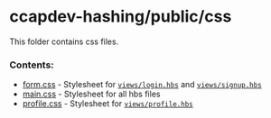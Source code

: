 # ccapdev-hashing/public/css

This folder contains css files.

### Contents:
- [form.css](signup.css) - Stylesheet for [`views/login.hbs`](../../views/login.hbs) and [`views/signup.hbs`](../../views/signup.hbs)
- [main.css](main.css) - Stylesheet for all hbs files
- [profile.css](profile.css) - Stylesheet for [`views/profile.hbs`](../../views/profile.hbs)

